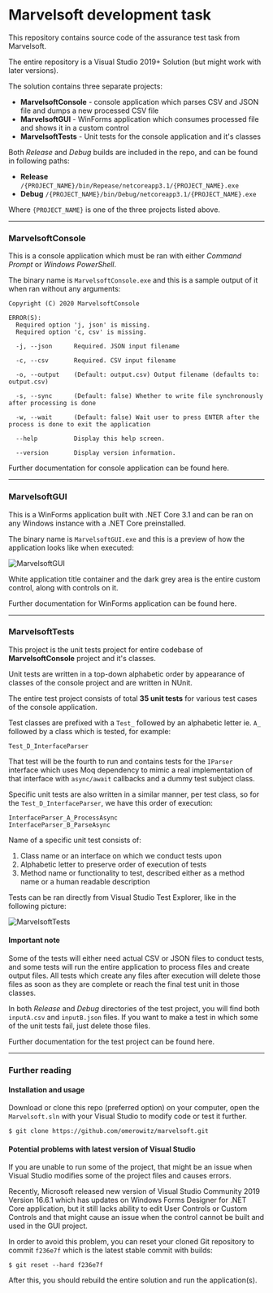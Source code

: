 # Marvelsoft development task

This repository contains source code of the assurance test task from Marvelsoft.

The entire repository is a Visual Studio 2019+ Solution (but might work with later versions).

The solution contains three separate projects:

- **MarvelsoftConsole** - console application which parses CSV and JSON file and dumps a new processed CSV file
- **MarvelsoftGUI** - WinForms application which consumes processed file and shows it in a custom control
- **MarvelsoftTests** - Unit tests for the console application and it's classes

Both *Release* and *Debug* builds are included in the repo, and can be found in following paths:

- **Release** `/{PROJECT_NAME}/bin/Repease/netcoreapp3.1/{PROJECT_NAME}.exe`
- **Debug** `/{PROJECT_NAME}/bin/Debug/netcoreapp3.1/{PROJECT_NAME}.exe`

Where `{PROJECT_NAME}` is one of the three projects listed above.

---

### MarvelsoftConsole

This is a console application which must be ran with either *Command Prompt* or *Windows PowerShell*.

The binary name is `MarvelsoftConsole.exe` and this is a sample output of it when ran without any arguments:

```MarvelsoftConsole 1.0.0
Copyright (C) 2020 MarvelsoftConsole

ERROR(S):
  Required option 'j, json' is missing.
  Required option 'c, csv' is missing.

  -j, --json      Required. JSON input filename

  -c, --csv       Required. CSV input filename

  -o, --output    (Default: output.csv) Output filename (defaults to: output.csv)

  -s, --sync      (Default: false) Whether to write file synchronously after processing is done

  -w, --wait      (Default: false) Wait user to press ENTER after the process is done to exit the application

  --help          Display this help screen.

  --version       Display version information.
```

Further documentation for console application can be found here.

---

### MarvelsoftGUI

This is a WinForms application built with .NET Core 3.1 and can be ran on any Windows instance with a .NET Core preinstalled.

The binary name is `MarvelsoftGUI.exe` and this is a preview of how the application looks like when executed:

![MarvelsoftGUI](https://i.imgur.com/XRmrXI3.png)

White application title container and the dark grey area is the entire custom control, along with controls on it.

Further documentation for WinForms application can be found here.

---

### MarvelsoftTests

This project is the unit tests project for entire codebase of **MarvelsoftConsole** project and it's classes.

Unit tests are written in a top-down alphabetic order by appearance of classes of the console project and are written in NUnit.

The entire test project consists of total **35 unit tests** for various test cases of the console application.

Test classes are prefixed with a `Test_` followed by an alphabetic letter ie. `A_` followed by a class which is tested, for example:

```
Test_D_InterfaceParser
```

That test will be the fourth to run and contains tests for the `IParser` interface which uses Moq dependency to mimic a real implementation of that interface with `async/await` callbacks and a dummy test subject class.

Specific unit tests are also written in a similar manner, per test class, so for the `Test_D_InterfaceParser`, we have this order of execution:

```
InterfaceParser_A_ProcessAsync
InterfaceParser_B_ParseAsync
```

Name of a specific unit test consists of:

1. Class name or an interface on which we conduct tests upon
2. Alphabetic letter to preserve order of execution of tests
3. Method name or functionality to test, described either as a method name or a human readable description

Tests can be ran directly from Visual Studio Test Explorer, like in the following picture:

![MarvelsoftTests](https://i.imgur.com/7cEhWsQ.png)

#### Important note

Some of the tests will either need actual CSV or JSON files to conduct tests, and some tests will run the entire application to process files and create output files. All tests which create any files after execution will delete those files as soon as they are complete or reach the final test unit in those classes.

In both *Release* and *Debug* directories of the test project, you will find both `inputA.csv` and `inputB.json` files. If you want to make a test in which some of the unit tests fail, just delete those files.

Further documentation for the test project can be found here.

---

### Further reading

#### Installation and usage

Download or clone this repo (preferred option) on your computer, open the `Marvelsoft.sln` with your Visual Studio to modify code or test it further.

```
$ git clone https://github.com/omerowitz/marvelsoft.git
```

#### Potential problems with latest version of Visual Studio

If you are unable to run some of the project, that might be an issue when Visual Studio modifies some of the project files and causes errors.

Recently, Microsoft released new version of Visual Studio Community 2019 Version 16.6.1 which has updates on Windows Forms Designer for .NET Core application, but it still lacks ability to edit User Controls or Custom Controls and that might cause an issue when the control cannot be built and used in the GUI project.

In order to avoid this problem, you can reset your cloned Git repository to commit `f236e7f` which is the latest stable commit with builds:

```
$ git reset --hard f236e7f
```

After this, you should rebuild the entire solution and run the application(s).